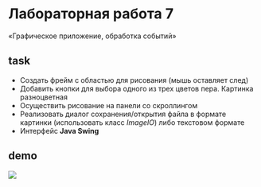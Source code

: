 # Лабораторная работа 7

«Графическое приложение, обработка событий»

## task

* Создать фрейм с областью для рисования (мышь оставляет след)
* Добавить кнопки для выбора одного из трех цветов пера. Картинка разноцветная
* Осуществить рисование на панели со скроллингом
* Реализовать диалог сохранения/открытия файла в формате картинки (использовать
  класс _ImageIO_) либо текстовом формате
* Интерфейс **Java Swing**

## demo

<img src="http://res.cloudinary.com/dzsjwgjii/image/upload/v1486811644/javas3lab7.png"/>
